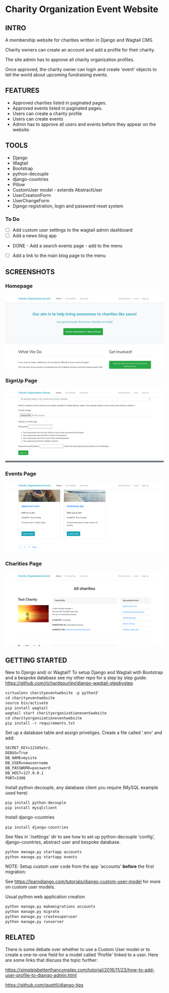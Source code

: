 # Charity Organization Event Website

## INTRO
A membership website for charities written in Django and Wagtail CMS.

Charity owners can create an account and add a profile for their charity. 

The site admin has to approve all charity organization profiles.

Once approved, the charity owner can login and create 'event' objects to tell the world about upcoming fundraising events.

## FEATURES
- Approved charities listed in paginated pages.
- Approved events listed in paginated pages.
- Users can create a charity profile
- Users can create events
- Admin has to approve all users and events before they appear on the website.

## TOOLS 
- Django
- Wagtail
- Bootstrap
- python-decouple
- django-countries
- Pillow
- CustomUser model - extends AbstractUser
- UserCreationForm
- UserChangeForm
- Django registration, login and password reset system

### To Do
- [ ] Add custom user settings to the wagtail admin dashboard
- [ ] Add a news blog app
- DONE - Add a search events page - add to the menu
- [ ] Add a link to the main blog page to the menu

## SCREENSHOTS

### Homepage

![homepage](https://github.com/richardgourley/charity-organization-event-website/blob/main/sreenshots/homepage.png)

### SignUp Page

![signuppage](https://github.com/richardgourley/charity-organization-event-website/blob/main/sreenshots/signuppage.png)

### Events Page

![eventspage](https://github.com/richardgourley/charity-organization-event-website/blob/main/sreenshots/events.png)

### Charities Page

![charitiespage](https://github.com/richardgourley/charity-organization-event-website/blob/main/sreenshots/charities.png)

## GETTING STARTED

New to Django and/ or Wagtail? To setup Django and Wagtail with Bootstrap and a bespoke database see my other repo for a step by step guide: https://github.com/richardgourley/django-wagtail-stepbystep

```
virtualenv charityeventwebsite -p python3`
cd charityeventwebsite
source bin/activate
pip install wagtail
wagtail start charityorganizationeventwebsite
cd charityorganizationeventwebsite
pip install -r requirements.txt
```

Set up a database table and assign priveliges.
Create a file called '.env' and add:
```
SECRET_KEY=12345etc.
DEBUG=True
DB_NAME=mysite
DB_USER=newusername
DB_PASSWORD=password
DB_HOST=127.0.0.1
PORT=3306
```

Install python decouple, any database client you require (MySQL example used here) 
```
pip install python-decouple
pip install mysqlclient
```

Install django-countries

`pip install django-countries`

See files in '/settings' dir to see how to set up python-decouple 'config', django-countries, abstract user and bespoke database.

```
python manage.py startapp accounts
python manage.py startapp events
```

NOTE: Setup custom user code from the app 'accounts' **before** the first migration:

See https://learndjango.com/tutorials/django-custom-user-model for more on custom user models.

Usual python web application creation
```
python manage.py makemigrations accounts
python manage.py migrate
python manage.py createsuperuser
python manage.py runserver
```

## RELATED
There is some debate over whether to use a Custom User model or to create a one-to-one field for a model called 'Profile' linked to a user.  Here are some links that discuss the topic further: 

https://simpleisbetterthancomplex.com/tutorial/2016/11/23/how-to-add-user-profile-to-django-admin.html

https://github.com/guettli/django-tips